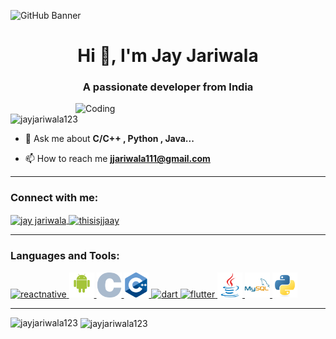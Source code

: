 ![GitHub Banner](https://user-images.githubusercontent.com/86270481/214122618-1bf43327-cdef-456e-81fe-fc71a9070c07.gif)

<h1 align="center">Hi 👋, I'm Jay Jariwala</h1>
<h3 align="center">A passionate developer from India</h3>

<img align="right" alt="Coding" width="400" src="https://camo.githubusercontent.com/4d9f5ecceb711eec6e2018f38a5677dc657c9738d4a65ba3b928c41c0a45b439/68747470733a2f2f6d69726f2e6d656469756d2e636f6d2f6d61782f313336302f302a37513379765349765f7430696f4a2d5a2e676966">

<p align="left"> 
  <img src="https://komarev.com/ghpvc/?username=jayjariwala123&label=Profile%20views&color=0e75b6&style=flat" alt="jayjariwala123" /> 
</p>

- 💬 Ask me about **C/C++ , Python , Java...**

- 📫 How to reach me **jjariwala111@gmail.com**

---

<h3 align="left">Connect with me:</h3>
<p align="left">
  <a href="https://linkedin.com/in/jay-jariwala-6926b2343" target="blank">
    <img align="center" src="https://raw.githubusercontent.com/rahuldkjain/github-profile-readme-generator/master/src/images/icons/Social/linked-in-alt.svg" alt="jay jariwala" height="30" width="40" />
  </a>
  <a href="https://instagram.com/thisisjjaay" target="blank">
    <img align="center" src="https://raw.githubusercontent.com/rahuldkjain/github-profile-readme-generator/master/src/images/icons/Social/instagram.svg" alt="thisisjjaay" height="30" width="40" />
  </a>
</p>

---

<h3 align="left">Languages and Tools:</h3>
<p align="left"> 
  <a href="https://reactnative.dev/" target="_blank" rel="noreferrer"> 
  <img src="https://reactnative.dev/img/header_logo.svg" alt="reactnative" width="40" height="40"/>
</a>
  <a href="https://developer.android.com" target="_blank" rel="noreferrer"> 
    <img src="https://raw.githubusercontent.com/devicons/devicon/master/icons/android/android-original-wordmark.svg" alt="android" width="40" height="40"/> 
  </a> 
  <a href="https://www.cprogramming.com/" target="_blank" rel="noreferrer"> 
    <img src="https://raw.githubusercontent.com/devicons/devicon/master/icons/c/c-original.svg" alt="c" width="40" height="40"/> 
  </a> 
  <a href="https://www.w3schools.com/cpp/" target="_blank" rel="noreferrer"> 
    <img src="https://raw.githubusercontent.com/devicons/devicon/master/icons/cplusplus/cplusplus-original.svg" alt="cplusplus" width="40" height="40"/> 
  </a> 
  <a href="https://dart.dev" target="_blank" rel="noreferrer"> 
    <img src="https://www.vectorlogo.zone/logos/dartlang/dartlang-icon.svg" alt="dart" width="40" height="40"/> 
  </a> 
  <a href="https://flutter.dev" target="_blank" rel="noreferrer"> 
    <img src="https://www.vectorlogo.zone/logos/flutterio/flutterio-icon.svg" alt="flutter" width="40" height="40"/> 
  </a> 
  <a href="https://www.java.com" target="_blank" rel="noreferrer"> 
    <img src="https://raw.githubusercontent.com/devicons/devicon/master/icons/java/java-original.svg" alt="java" width="40" height="40"/> 
  </a> 
  <a href="https://www.mysql.com/" target="_blank" rel="noreferrer"> 
    <img src="https://raw.githubusercontent.com/devicons/devicon/master/icons/mysql/mysql-original-wordmark.svg" alt="mysql" width="40" height="40"/> 
  </a> 
  <a href="https://www.python.org" target="_blank" rel="noreferrer"> 
    <img src="https://raw.githubusercontent.com/devicons/devicon/master/icons/python/python-original.svg" alt="python" width="40" height="40"/> 
  </a> 
</p>

---

<p><img align="left" src="https://github-readme-stats.vercel.app/api/top-langs?username=jayjariwala123&show_icons=true&locale=en&layout=compact" alt="jayjariwala123" /></p>

<p>&nbsp;<img align="center" src="https://github-readme-stats.vercel.app/api?username=jayjariwala123&show_icons=true&locale=en" alt="jayjariwala123" /></p>


